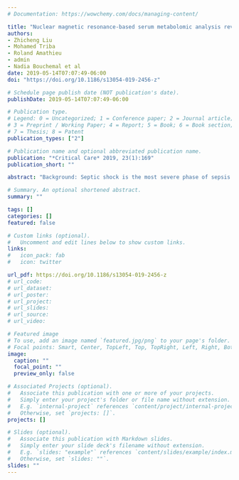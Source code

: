```yaml
---
# Documentation: https://wowchemy.com/docs/managing-content/

title: "Nuclear magnetic resonance-based serum metabolomic analysis reveals different disease evolution profiles between septic shock survivors and non-survivors"
authors: 
- Zhicheng Liu
- Mohamed Triba
- Roland Amathieu
- admin
- Nadia Bouchemal et al
date: 2019-05-14T07:07:49-06:00
doi: "https://doi.org/10.1186/s13054-019-2456-z"

# Schedule page publish date (NOT publication's date).
publishDate: 2019-05-14T07:07:49-06:00

# Publication type.
# Legend: 0 = Uncategorized; 1 = Conference paper; 2 = Journal article;
# 3 = Preprint / Working Paper; 4 = Report; 5 = Book; 6 = Book section;
# 7 = Thesis; 8 = Patent
publication_types: ["2"]

# Publication name and optional abbreviated publication name.
publication: "*Critical Care* 2019, 23(1):169"
publication_short: ""

abstract: "Background: Septic shock is the most severe phase of sepsis and is associated with high rates of mortality. However, early stage prediction of septic shock outcomes remains difficult. Metabolomic techniques have emerged as a promising tool for improving prognosis. Methods: Orthogonal projections to latent structures-discriminant analysis (OPLS-DA) models separating the serum metabolomes of survivors from those of non-survivors were established with samples obtained at the intensive care unit (ICU) admission (H0) and 24 h later (H24). For 51 patients with available H0 and H24 samples, multi-level modeling was performed to provide insight into different metabolic evolutions that occurred between H0 and H24 in the surviving and non-surviving patients. Relative quantification and receiver operational characteristic curves (ROC) were applied to estimate the predictability of key discriminatory metabolites for septic shock mortality. Results: Metabolites that were involved in energy supply and protein breakdown were primarily responsible for differentiating survivors from non-survivors. This was not only seen in the H0 and H24 discriminatory models, but also in the H0-H24 paired models. Reanalysis of extra H0-H24 paired samples in the established multi-level model demonstrated good performance of the model for the classification of samplings. According to the ROC results, nine discriminatory metabolites defined consistently from the unpaired model and the H0-H24 time-trend change (ΔH24-H0) show good prediction of mortality. These results suggest that NMR-based metabolomic analysis is useful for a better overall assessment of septic shock patients. Conclusions: Dysregulation of the metabolites identified by this study is associated with poor outcomes for septic shock. Evaluation of these compounds during the first 24 h after ICU admission in the septic shock patient may be helpful for estimating the severity of cases and for predicting outcomes."

# Summary. An optional shortened abstract.
summary: ""

tags: []
categories: []
featured: false

# Custom links (optional).
#   Uncomment and edit lines below to show custom links.
links:
#   icon_pack: fab
#   icon: twitter

url_pdf: https://doi.org/10.1186/s13054-019-2456-z
# url_code:
# url_dataset:
# url_poster:
# url_project:
# url_slides:
# url_source:
# url_video:

# Featured image
# To use, add an image named `featured.jpg/png` to your page's folder. 
# Focal points: Smart, Center, TopLeft, Top, TopRight, Left, Right, BottomLeft, Bottom, BottomRight.
image:
  caption: ""
  focal_point: ""
  preview_only: false

# Associated Projects (optional).
#   Associate this publication with one or more of your projects.
#   Simply enter your project's folder or file name without extension.
#   E.g. `internal-project` references `content/project/internal-project/index.md`.
#   Otherwise, set `projects: []`.
projects: []

# Slides (optional).
#   Associate this publication with Markdown slides.
#   Simply enter your slide deck's filename without extension.
#   E.g. `slides: "example"` references `content/slides/example/index.md`.
#   Otherwise, set `slides: ""`.
slides: ""
---
```

